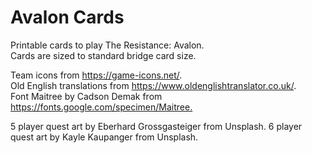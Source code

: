 # Avalon Cards

Printable cards to play The Resistance: Avalon.\
Cards are sized to standard bridge card size.

Team icons from <https://game-icons.net/>.\
Old English translations from <https://www.oldenglishtranslator.co.uk/>.\
Font Maitree by Cadson Demak from <https://fonts.google.com/specimen/Maitree.>

5 player quest art by Eberhard Grossgasteiger from Unsplash.
6 player quest art by Kayle Kaupanger from Unsplash.
